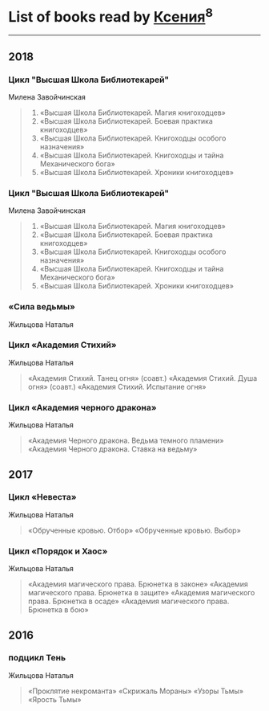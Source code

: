 # List of books read by [Ксения](https://plus.google.com/107312597267727612108)<sup>8</sup>
---

## 2018

### Цикл "Высшая Школа Библиотекарей"
Милена Завойчинская
> 1. «Высшая Школа Библиотекарей. Магия книгоходцев» 
> 2. «Высшая Школа Библиотекарей. Боевая практика книгоходцев» 
> 3. «Высшая Школа Библиотекарей. Книгоходцы особого назначения» 
> 4. «Высшая Школа Библиотекарей. Книгоходцы и тайна Механического бога» 
> 5. «Высшая Школа Библиотекарей. Хроники книгоходцев»


### Цикл "Высшая Школа Библиотекарей"
Милена Завойчинская
> 1. «Высшая Школа Библиотекарей. Магия книгоходцев» 
> 2. «Высшая Школа Библиотекарей. Боевая практика книгоходцев» 
> 3. «Высшая Школа Библиотекарей. Книгоходцы особого назначения» 
> 4. «Высшая Школа Библиотекарей. Книгоходцы и тайна Механического бога» 
> 5. «Высшая Школа Библиотекарей. Хроники книгоходцев»


### «Сила ведьмы»
Жильцова Наталья


### Цикл «Академия Стихий»
Жильцова Наталья
> «Академия Стихий. Танец огня» (соавт.)
> «Академия Стихий. Душа огня» (соавт.)
> «Академия Стихий. Испытание огня»


### Цикл «Академия черного дракона»
Жильцова Наталья
> «Академия Черного дракона. Ведьма темного пламени»
> «Академия Черного дракона. Ставка на ведьму»



## 2017

### Цикл «Невеста»
Жильцова Наталья
> «Обрученные кровью. Отбор»
> «Обрученные кровью. Выбор»


### Цикл «Порядок и Хаос»
Жильцова Наталья
> «Академия магического права. Брюнетка в законе»
> «Академия магического права. Брюнетка в защите»
> «Академия магического права. Брюнетка в осаде»
> «Академия магического права. Брюнетка в бою»



## 2016

### подцикл Тень
Жильцова Наталья
> «Проклятие некроманта»
> «Скрижаль Мораны»
> «Узоры Тьмы»
> «Ярость Тьмы»



